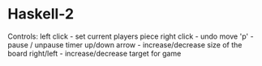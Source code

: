 # Haskell-2
Controls:
left click - set current players piece
right click - undo move
'p' - pause / unpause timer
up/down arrow - increase/decrease size of the board
right/left - increase/decrease target for game
